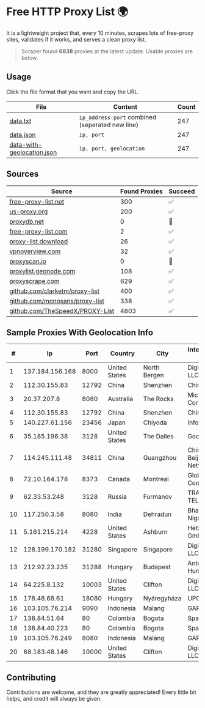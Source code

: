 
# Free HTTP Proxy List 🌍

It is a lightweight project that, every 10 minutes, scrapes lots of free-proxy sites, validates if it works, and serves a clean proxy list.


> Scraper found **6838** proxies at the latest update. Usable proxies are below.

## Usage

Click the file format that you want and copy the URL.


|File|Content|Count|
|----|-------|-----|
|[data.txt](https://raw.githubusercontent.com/themiralay/Proxy-List-World/master/data.txt)|`ip_address:port` combined (seperated new line)|247|
|[data.json](https://raw.githubusercontent.com/themiralay/Proxy-List-World/master/data.json)|`ip, port`|247|
|[data-with-geolocation.json](https://raw.githubusercontent.com/themiralay/Proxy-List-World/master/data-with-geolocation.json)|`ip, port, geolocation`|247|

## Sources

|Source|Found Proxies|Succeed|
|------|-------------|-------|
|[free-proxy-list.net](https://free-proxy-list.net)|300|✅|
|[us-proxy.org](https://www.us-proxy.org)|200|✅|
|[proxydb.net](http://proxydb.net)|0|🚫|
|[free-proxy-list.com](https://free-proxy-list.com/?page=&port=&type%5B%5D=http&type%5B%5D=https&up_time=0&search=Search)|2|✅|
|[proxy-list.download](https://www.proxy-list.download/HTTP)|26|✅|
|[vpnoverview.com](https://vpnoverview.com/privacy/anonymous-browsing/free-proxy-servers)|32|✅|
|[proxyscan.io](https://www.proxyscan.io)|0|🚫|
|[proxylist.geonode.com](https://proxylist.geonode.com/api/proxy-list?limit=300&page=1&sort_by=lastChecked&sort_type=desc&protocols=http,https)|108|✅|
|[proxyscrape.com](https://api.proxyscrape.com/v2/?request=displayproxies&protocol=http&timeout=10000&country=all&ssl=all&anonymity=all)|629|✅|
|[github.com/clarketm/proxy-list](https://raw.githubusercontent.com/clarketm/proxy-list/master/proxy-list-raw.txt)|400|✅|
|[github.com/monosans/proxy-list](https://raw.githubusercontent.com/monosans/proxy-list/main/proxies/http.txt)|338|✅|
|[github.com/TheSpeedX/PROXY-List](https://raw.githubusercontent.com/TheSpeedX/PROXY-List/master/http.txt)|4803|✅|


## Sample Proxies With Geolocation Info

|#|Ip|Port|Country|City|Internet Service Provider|
|-|--|----|-------|----|-------------------------|
|1|137.184.156.168|8000|United States|North Bergen|DigitalOcean, LLC|
|2|112.30.155.83|12792|China|Shenzhen|China Mobile|
|3|20.37.207.8|8080|Australia|The Rocks|Microsoft Corporation|
|4|112.30.155.83|12792|China|Shenzhen|China Mobile|
|5|140.227.61.156|23456|Japan|Chiyoda|InfoSphere|
|6|35.185.196.38|3128|United States|The Dalles|Google LLC|
|7|114.245.111.48|34811|China|Guangzhou|China Unicom Beijing Province Network|
|8|72.10.164.178|8373|Canada|Montreal|GloboTech Communications|
|9|62.33.53.248|3128|Russia|Furmanov|TRANS-TELECOM|
|10|117.250.3.58|8080|India|Dehradun|Bharat Sanchar Nigam Ltd|
|11|5.161.215.214|4228|United States|Ashburn|Hetzner Online GmbH|
|12|128.199.170.182|31280|Singapore|Singapore|DigitalOcean, LLC|
|13|212.92.23.235|31288|Hungary|Budapest|Antenna Hungaria|
|14|64.225.8.132|10003|United States|Clifton|DigitalOcean, LLC|
|15|178.48.68.61|18080|Hungary|Nyáregyháza|UPC|
|16|103.105.76.214|9090|Indonesia|Malang|GARUDA|
|17|138.84.51.64|80|Colombia|Bogota|SpaceX Starlink|
|18|138.84.40.223|80|Colombia|Bogota|SpaceX Starlink|
|19|103.105.76.249|8080|Indonesia|Malang|GARUDA|
|20|68.183.48.146|10000|United States|Clifton|DigitalOcean, LLC|



## Contributing

Contributions are welcome, and they are greatly appreciated! Every
little bit helps, and credit will always be given.

